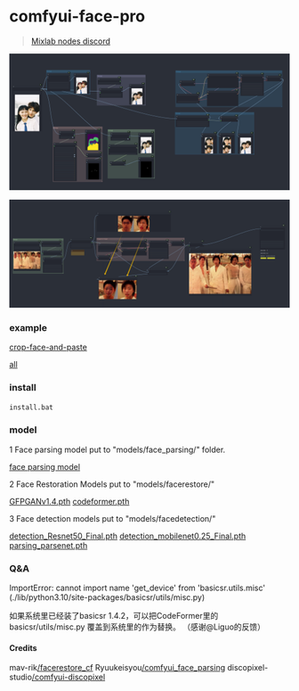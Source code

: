 # comfyui-face-pro
> [Mixlab nodes discord](https://discord.gg/cXs9vZSqeK)


![x](./example/face_pro_.png)

![x](./example/crop_face_paste_.png)

### example
[crop-face-and-paste](./example/crop-face-workflow.json)

[all](./example/face-pro-workflow.json)


### install
```bash
install.bat
```

### model
1 Face parsing model
put to "models/face_parsing/" folder.

[face parsing model](https://huggingface.co/jonathandinu/face-parsing/tree/main)

2 Face Restoration Models
put to "models/facerestore/"

[GFPGANv1.4.pth](https://github.com/TencentARC/GFPGAN/releases/download/v1.3.4/GFPGANv1.4.pth)
[codeformer.pth](https://github.com/sczhou/CodeFormer/releases/download/v0.1.0/codeformer.pth)

3 Face detection models
put to "models/facedetection/"

[detection_Resnet50_Final.pth](https://github.com/xinntao/facexlib/releases/download/v0.1.0/detection_Resnet50_Final.pth) 
[detection_mobilenet0.25_Final.pth](https://github.com/xinntao/facexlib/releases/download/v0.1.0/detection_mobilenet0.25_Final.pth)
[parsing_parsenet.pth](https://github.com/sczhou/CodeFormer/releases/download/v0.1.0/parsing_parsenet.pth)


### Q&A

ImportError: cannot import name 'get_device' from 'basicsr.utils.misc' (./lib/python3.10/site-packages/basicsr/utils/misc.py)

如果系统里已经装了basicsr 1.4.2，可以把CodeFormer里的basicsr/utils/misc.py 覆盖到系统里的作为替换。
（感谢@Liguo的反馈）


#### Credits
mav-rik[/facerestore_cf](https://github.com/mav-rik/facerestore_cf)
Ryuukeisyou[/comfyui_face_parsing](https://github.com/Ryuukeisyou/comfyui_face_parsing) 
discopixel-studio[/comfyui-discopixel](https://github.com/discopixel-studio/comfyui-discopixel)